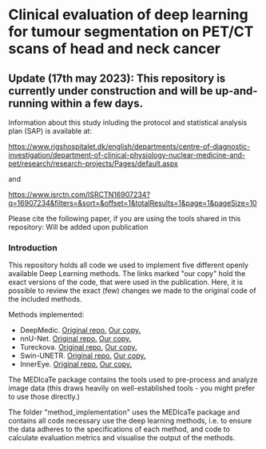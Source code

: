 # Clinical evaluation of deep learning for tumour segmentation on PET/CT scans of head and neck cancer

## Update (17th may 2023): This repository is currently under construction and will be up-and-running within a few days.

Information about this study inluding the protocol and statistical analysis plan (SAP) is available at: 

https://www.rigshospitalet.dk/english/departments/centre-of-diagnostic-investigation/department-of-clinical-physiology-nuclear-medicine-and-pet/research/research-projects/Pages/default.aspx

and 

https://www.isrctn.com/ISRCTN16907234?q=16907234&filters=&sort=&offset=1&totalResults=1&page=1&pageSize=10

Please cite the following paper, if you are using the tools shared in this repository:
    Will be added upon publication

### Introduction
This repository holds all code we used to implement five different openly available Deep Learning methods.
The links marked "our copy" hold the exact versions of the code, that were used in the publication.
Here, it is possible to review the exact (few) changes we made to the original code of the included methods.

Methods implemented:
* DeepMedic. [Original repo.](https://github.com/deepmedic/deepmedic) [Our copy.](https://github.com/CAAI/deepmedic_DGK)
* nnU-Net. [Original repo.](https://github.com/MIC-DKFZ/nnUNet) [Our copy.](https://github.com/CAAI/nnUNet-DGK)
* Tureckova. [Original repo.](https://github.com/tureckova/Abdomen-CT-Image-Segmentation) [Our copy.](https://github.com/CAAI/tureckova-DGK)
* Swin-UNETR. [Original repo.](https://github.com/Project-MONAI/research-contributions/tree/main/SwinUNETR/BTCV) [Our copy.](https://github.com/CAAI/SwinUNETR-DGK)
* InnerEye. [Original repo.](https://github.com/microsoft/InnerEye-DeepLearning) [Our copy.](https://github.com/CAAI/InnerEye-DeepLearning-DGK)


The MEDIcaTe package contains the tools used to pre-process and analyze image data (this draws heavily on well-established tools - you might prefer to use those directly.)

The folder "method_implementation" uses the MEDIcaTe package and contains all code necessary use the deep learning methods, i.e. to ensure the data adheres to the specifications of each method, and code to calculate evaluation metrics and visualise the output of the methods. 


